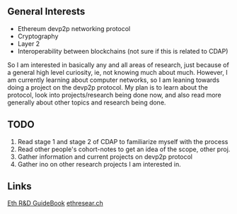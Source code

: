 ## General Interests
- Ethereum devp2p networking protocol
- Cryptography
- Layer 2
- Interoperability between blockchains (not sure if this is related to CDAP)

So I am interested in basically any and all areas of research, just because of
a general high level curiosity, ie, not knowing much about much. However, I am
currently learning about computer networks, so I am leaning towards doing a
project on the devp2p protocol. My plan is to learn about the protocol, look
into projects/research being done now, and also read more generally about other
topics and research being done.

## TODO
1. Read stage 1 and stage 2 of CDAP to familiarize myself with the process
2. Read other people's cohort-notes to get an idea of the scope, other proj.
3. Gather information and current projects on devp2p protocol
4. Gather ino on other research projects I am interested in.

## Links
[Eth R&D GuideBook](https://github.com/tvanepps/EthereumDiscordGuidebook/blob/main/README.md)
[ethresear.ch](ethresear.ch)


